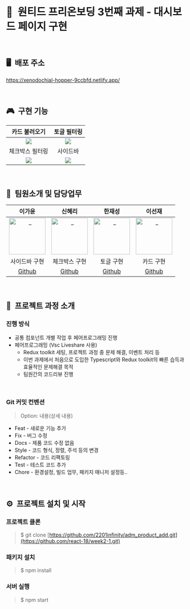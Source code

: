 # 📗&nbsp;&nbsp;원티드 프리온보딩 3번째 과제 - 대시보드 페이지 구현

<br />

## 🖥&nbsp;&nbsp;배포 주소
https://xenodochial-hopper-9ccbfd.netlify.app/

<br />

## 🎮&nbsp;&nbsp;구현 기능


|  카드 불러오기  |  토글 필터링  |
| :------------: | :----------: |
| <img src="https://user-images.githubusercontent.com/63578094/153025747-4a2a523f-de54-4c52-8503-cf52bd2d07d0.gif"/>| <img src="https://user-images.githubusercontent.com/63578094/153010972-b989cc55-bd79-47df-84e3-9374d58ec627.gif"/>|
|  체크박스 필터링  |  사이드바  |
|<img src="https://user-images.githubusercontent.com/63578094/153010954-d4cf5900-14ec-4bc0-80a6-baf74b4790b9.gif"/>| <img src="https://user-images.githubusercontent.com/63578094/153015644-0d427da5-71c0-4f68-923e-2acc2cfb337d.gif"/>|

<br />

## 👩&nbsp;&nbsp;팀원소개 및 담당업무
|   이가윤     |      신혜리   |     한재성    |     이선재    |
| :----------: | :----------: | :----------: | :----------: |
|<img src="https://avatars.githubusercontent.com/u/67543454?v=4" width=100 alt="_"/>| <img src="https://avatars.githubusercontent.com/u/72786354?v=4" width=100 alt="_"/> |<img src="https://avatars.githubusercontent.com/u/57760806?v=4" width=100 alt="_"/> | <img src="https://avatars.githubusercontent.com/u/63578094?v=4" width=100 alt="_"/>|
|  사이드바 구현 | 체크박스 구현 | 토글 구현 | 카드 구현|
| [Github](https://github.com/Gayun00) |[Github](https://github.com/rachel490) |[Github](https://github.com/Sunjae95) |[Github](https://github.com/Han-D-Peter)|

<br />

## 🧗‍&nbsp;&nbsp;프로젝트 과정 소개
### 진행 방식
- 공통 컴포넌트 개별 작업 후 페어프로그래밍 진행
- 페어프로그래밍 (Vsc Liveshare 사용)
    - Redux toolkit 세팅, 프로젝트 과정 중 문제 해결, 이벤트 처리 등
    - 이번 과제에서 처음으로 도입한 Typescript와 Redux toolkit의 빠른 습득과 효율적인 문제해결 목적
    - 팀원간의 코드리뷰 진행
<br />
   
### Git 커밋 컨벤션

> Option: 내용(상세 내용)
> 
- Feat - 새로운 기능 추가
- Fix - 버그 수정
- Docs - 제품 코드 수정 없음
- Style - 코드 형식, 정렬, 주석 등의 변경
- Refactor - 코드 리팩토링
- Test - 테스트 코드 추가
- Chore - 환경설정, 빌드 업무, 패키지 매니저 설정등..

<br />

## ⚙&nbsp;&nbsp;프로젝트 설치 및 시작

### 프로젝트 클론

> $ git clone [https://github.com/2201infinity/adm_product_add.git](https://github.com/react-18/week2-1.git)


### 패키지 설치

> $ npm install

### 서버 실행

> $ npm start

